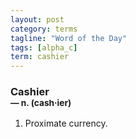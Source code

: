 ```yaml
---
layout: post
category: terms
tagline: "Word of the Day"
tags: [alpha_c]
term: cashier
---
```


<h3>Cashier<br/> <small>&mdash; n. (cash<span><span>&middot;</span></span>ier)</small></h3>
<p><ol>
<li>Proximate currency.</li>
</ol></p>
